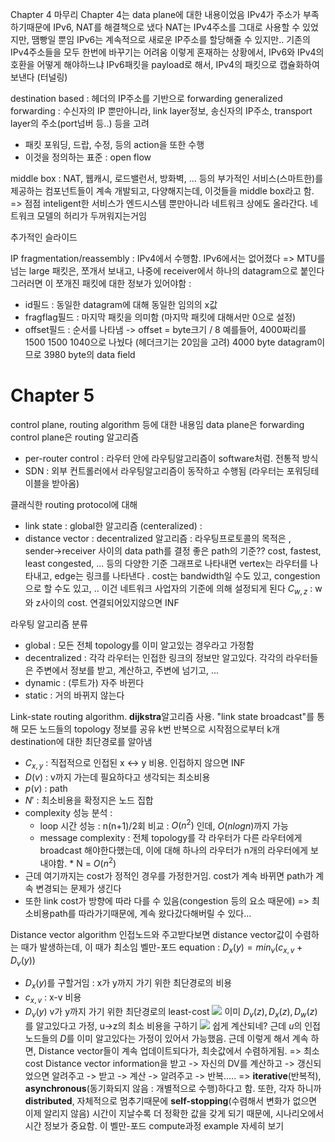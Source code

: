 Chapter 4 마무리
Chapter 4는 data plane에 대한 내용이었음
IPv4가 주소가 부족하기때문에 IPv6, NAT를 해결책으로 냈다
NAT는 IPv4주소를 그대로 사용할 수 있었지만, 땜빵일 뿐임
IPv6는 계속적으로 새로운 IP주소를 할당해줄 수 있지만.. 기존의 IPv4주소들을 모두 한번에 바꾸기는 어려움
이렇게 혼재하는 상황에서, IPv6와 IPv4의 호환을 어떻게 해야하느냐
IPv6패킷을 payload로 해서, IPv4의 패킷으로 캡슐화하여 보낸다 (터널링)

destination based : 헤더의 IP주소를 기반으로 forwarding
generalized forwarding : 수신자의 IP 뿐만아니라, link layer정보, 송신자의 IP주소, transport layer의 주소(port넘버 등..) 등을 고려
- 패킷 포워딩, 드랍, 수정, 등의 action을 또한 수행
- 이것을 정의하는 표준 : open flow

middle box : NAT, 웹캐시, 로드밸런서, 방화벽, ... 등의 부가적인 서비스(스마트한)를 제공하는 컴포넌트들이 계속 개발되고, 다양해지는데, 이것들을 middle box라고 함. 
=> 점점 inteligent한 서비스가 엔드시스템 뿐만아니라 네트워크 상에도 올라간다. 네트워크 모델의 허리가 두꺼워지는거임

추가적인 슬라이드

IP fragmentation/reassembly : IPv4에서 수행함. IPv6에서는 없어졌다
=> MTU를 넘는 large 패킷은, 쪼개서 보내고, 나중에 receiver에서 하나의 datagram으로 붙인다
그러러면 이 쪼개진 패킷에 대한 정보가 있어야함 : 
- id필드 : 동일한 datagram에 대해 동일한 임의의 x값 
- fragflag필드 : 마지막 패킷을 의미함 (마지막 패킷에 대해서만 0으로 설정)
- offset필드 : 순서를 나타냄 -> offset = byte크기 / 8
	예를들어, 4000짜리를 1500 1500 1040으로 나눴다 (헤더크기는 20임을 고려)
	4000 byte datagram이므로 3980 byte의 data field


# Chapter 5
control plane, routing algorithm 등에 대한 내용임
data plane은 forwarding
control plane은 routing 알고리즘
- per-router control : 라우터 안에 라우팅알고리즘이 software처럼. 전통적 방식
- SDN : 외부 컨트롤러에서 라우팅알고리즘이 동작하고 수행됨 (라우터는 포워딩테이블을 받아옴)

클래식한 routing protocol에 대해
- link state : global한 알고리즘 (centeralized) : 
- distance vector : decentralized 알고리즘 : 
라우팅프로토콜의 목적은 , sender->receiver 사이의 data path를 결정
좋은 path의 기준?? cost, fastest, least congested, ... 등의 다양한 기준
그래프로 나타내면
vertex는 라우터를 나타내고, edge는 링크를 나타낸다 .
cost는 bandwidth일 수도 있고, congestion으로 할 수도 있고, .. 이건 네트워크 사업자의 기준에 의해 설정되게 된다
$C_{w,z}$ : w와 z사이의 cost. 연결되어있지않으면 INF

라우팅 알고리즘 분류
- global : 모든 전체 topology를 이미 알고있는 경우라고 가정함
- decentralized : 각각 라우터는 인접한 링크의 정보만 알고있다. 각각의 라우터들은 주변에서 정보를 받고, 계산하고, 주변에 넘기고, ... 
- dynamic : (루트가) 자주 바뀐다
- static : 거의 바뀌지 않는다

Link-state routing algorithm. 
**dijkstra**알고리즘 사용.
"link state broadcast"를 통해 모든 노드들의 topology 정보를 공유
k번 반복으로 시작점으로부터 k개 destination에 대한 최단경로를 알아냄
- $C_{x,y}$ : 직접적으로 인접된 x <-> y 비용. 인접하지 않으면 INF
- $D(v)$ : v까지 가는데 필요하다고 생각되는 최소비용
- $p(v)$ : path
- $N'$ : 최소비용을 확정지은 노드 집합
- complexity 성능 분석 : 
	- loop 시간 성능 : n(n+1)/2회 비교 : $O(n^2)$ 인데, $O(nlogn)$까지 가능
	- message complexity : 전체 topology를 각 라우터가 다른 라우터에게 broadcast 해야한다했는데, 이에 대해
		하나의 라우터가 n개의 라우터에게 보내야함. * N = $O(n^2)$ 
- 근데 여기까지는 cost가 정적인 경우를 가정한거임. cost가 계속 바뀌면 path가 계속 변경되는 문제가 생긴다
- 또한 link cost가 방향에 따라 다를 수 있음(congestion 등의 요소 때문에)
	=> 최소비용path를 따라가기때문에, 계속 왔다갔다해버릴 수 있다...

Distance vector algorithm
인접노드와 주고받다보면 distance vector값이 수렴하는 때가 발생하는데, 이 때가 최소임
벨만-포드 equation : $D_x(y) = min_v(c_{x,v} + D_v(y))$ 
- $D_x(y)$를 구할거임 : x가 y까지 가기 위한 최단경로의 비용
- $c_{x,v}$ : x-v 비용
- $D_v(y)$ v가 y까지 가기 위한 최단경로의 least-cost
![](https://i.imgur.com/HylGajQ.png) 
이미 $D_v(z), D_x(z), D_w(z)$를 알고있다고 가정, u->z의 최소 비용을 구하기
![](https://i.imgur.com/29Eu0Kk.png)
쉽게 계산되네? 근데 $u$의 인접노드들의 $D$를 이미 알고있다는 가정이 있어서 가능했음.
근데 이렇게 해서 계속 하면, Distance vector들이 계속 업데이트되다가, 최솟값에서 수렴하게됨. => 최소cost
Distance vector information을 받고 -> 자신의 DV를 계산하고 -> 갱신되었으면 알려주고 -> 받고 -> 계산 -> 알려주고 -> 반복.....
=> **iterative**(반복적), **asynchronous**(동기화되지 않음 : 개별적으로 수행)하다고 함. 또한, 각자 하니까 **distributed**, 자체적으로 멈추기때문에 **self-stopping**(수렴해서 변화가 없으면 이제 알리지 않음)
시간이 지날수록 더 정확한 값을 갖게 되기 때문에, 시나리오에서 시간 정보가 중요함.
이 벨만-포드 compute과정 example 자세히 보기
